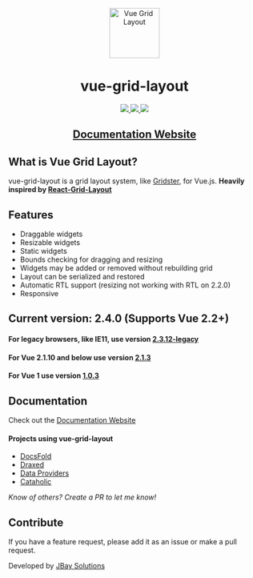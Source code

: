 <p align="center"><a href="https://jbaysolutions.github.io/vue-grid-layout/" target="_blank" rel="noopener noreferrer"><img width="100" src="https://jbaysolutions.github.io/vue-grid-layout/assets/img/logo.png" alt="Vue Grid Layout"></a></p>

<h1 align="center">vue-grid-layout</h1>

<p align="center">
<a href="https://www.npmjs.com/package/vue-grid-layout">
    <img src="https://img.shields.io/npm/v/vue-grid-layout.svg"/> 
    <img src="https://img.shields.io/npm/dm/vue-grid-layout.svg"/>
</a> 
<a href="https://github.com/jbaysolutions/vue-grid-layout/releases">
    <img src="https://img.shields.io/github/size/jbaysolutions/vue-grid-layout/dist/vue-grid-layout.umd.min.js"/>
</a>
<!--a href="https://vuejs.org/">
    <img src="https://img.shields.io/badge/vue-2.2.x-brightgreen.svg"/>
</a-->
</p>
<h2 align="center">
<a href="https://jbaysolutions.github.io/vue-grid-layout/" target="_blank">Documentation Website</a>
</h2>

## What is Vue Grid Layout?

vue-grid-layout is a grid layout system, like [Gridster](http://dsmorse.github.io/gridster.js/), for Vue.js. **Heavily inspired by [React-Grid-Layout](https://github.com/STRML/react-grid-layout)**

## Features

* Draggable widgets
* Resizable widgets
* Static widgets
* Bounds checking for dragging and resizing
* Widgets may be added or removed without rebuilding grid
* Layout can be serialized and restored
* Automatic RTL support (resizing not working with RTL on 2.2.0)
* Responsive

## **Current version:** 2.4.0 (Supports Vue 2.2+)

#### **For legacy browsers**, like IE11, use version [2.3.12-legacy](https://github.com/jbaysolutions/vue-grid-layout/tree/legacy)
#### **For Vue 2.1.10 and below use version [2.1.3](https://github.com/jbaysolutions/vue-grid-layout/tree/2.1.3)**
#### **For Vue 1 use version [1.0.3](https://github.com/jbaysolutions/vue-grid-layout/tree/1.0.3)** 

## Documentation

Check out the <a href="https://jbaysolutions.github.io/vue-grid-layout/" target="_blank">Documentation Website</a>

<!--
Chinese documentation: [简体中文](./README-zh_CN.md) 
-->

#### Projects using vue-grid-layout

- [DocsFold](https://www.docsfold.com/?utm_source=github&utm_medium=web&utm_campaign=vue-grid-layout)
- [Draxed](https://www.draxed.com/?utm_source=github&utm_medium=web&utm_campaign=vue-grid-layout)
- [Data Providers](https://www.dataproviders.io/?utm_source=github&utm_medium=web&utm_campaign=vue-grid-layout)
- [Cataholic](https://cataholic.glitch.me/)

*Know of others? Create a PR to let me know!*


## Contribute

If you have a feature request, please add it as an issue or make a pull request.


Developed by <a href="https://www.jbaysolutions.com">JBay Solutions</a> 
